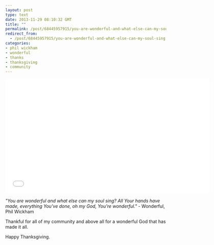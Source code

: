 ```yaml
---
layout: post
type: text
date: 2013-11-29 08:10:32 GMT
title: ""
permalink: /post/68445957915/you-are-wonderful-and-what-else-can-my-soul-sing
redirect_from: 
  - /post/68445957915/you-are-wonderful-and-what-else-can-my-soul-sing
categories:
- phil wickham
- wonderful
- thanks
- thanksgiving
- community
---
```

<iframe width="640" height="360" src="//www.youtube.com/embed/rpgSItRoa6k?feature=player_detailpage" frameborder="0" allowfullscreen></iframe>

<i>"You are wonderful and what else can my soul sing? All Your hands have made, everything You've done, oh my God, You're wonderful."</i> - Wonderful, Phil Wickham

Thankful for all of my community and above all for a wonderful God that has made it all.

Happy Thanksgiving.